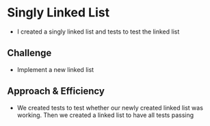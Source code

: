 # Singly Linked List

* I created a singly linked list and tests to test the linked list

## Challenge

* Implement a new linked list

## Approach & Efficiency

* We created tests to test whether our newly created linked list was working. Then we created a linked list to have all tests passing